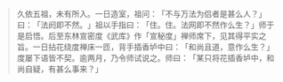 > 久依五祖，未有所入。一日造室，祖问：​「不与万法为侣者是甚么人？​」曰：​「法阏即不然。​」祖以手指曰：​「住。住。法网即不然作么生？​」师于是启悟。后至东林宣密度《武库》作「宣秘度」禅师席下，见其得平实之旨。一日拈花绕度禅床一匝，背手插香垆中曰：​「和尚且道，意作么生？​」度屡下语皆不契。逾两月，乃令师试说之。师曰：​「某只将花插香垆中，和尚自疑，有甚么事来？​」


